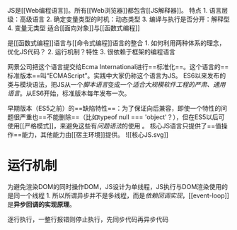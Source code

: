 JS是[[Web编程语言]]。所有[[Web浏览器]]都包含[[JS解释器]]。
特点
	1. 语言层级：高级语言
	2. 确定变量类型的时机：动态类型
	3. 编译与执行是否分开：解释型
	4. 变量无类型
适合[[面向对象]]与[[函数式编程]]

是[[函数式编程]]语言与[[命令式编程]]语言的整合
	1. 如何利用两种体系的理念，优化JS代码？
	2. 运行机制？特性
	3. 很依赖于框架的编程语言

网景公司把这个语言提交给Ecma International进行==标准化==。这个语言的==标准版本==叫“ECMAScript”。实践中大家仍称这个语言为JS。
ES6以来发布的类与模块语法，把JS从一个*脚本语言*变成一个*适合大规模软件工程的严肃、通用语言*。从ES6开始，标准版本每年发布一次。

早期版本（ES5之前）的==缺陷特性==：为了保证向后兼容，即使一个特性的问题很严重也==不能删除==（比如typeof null === 'object'？），但在ES5以后可使用[[严格模式]]，来避免这些有*问题语法*的使用 。 
核心JS语言只提供了==值操作==能力，其他能力由[[宿主环境]]提供。
![[核心JS.svg]] 
# 运行机制
为避免渲染DOM的同时操作DOM，JS设计为单线程，JS执行与DOM渲染使用的是同一个线程
	1. 所以所谓异步并不是多线程，而是*依赖回调实现*，[[event-loop]]是**异步回调的实现原理**。

逐行执行，一整行报错则停止执行，先同步代码再异步代码